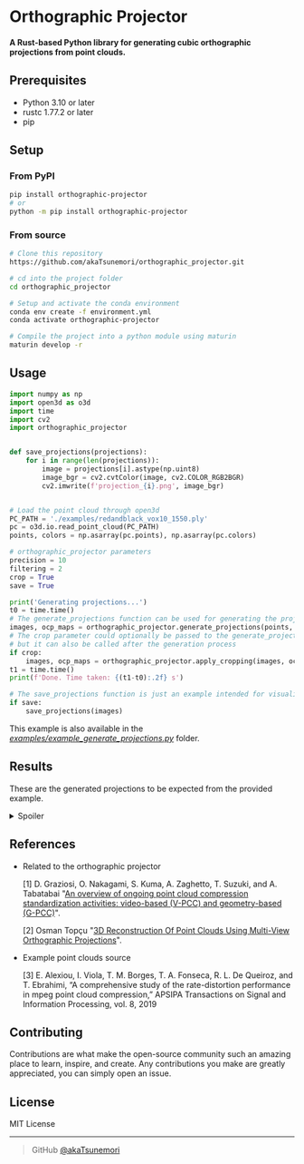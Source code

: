 # Orthographic Projector
#### A Rust-based Python library for generating cubic orthographic projections from point clouds.

## Prerequisites
- Python 3.10 or later
- rustc 1.77.2 or later
- pip

## Setup
### From PyPI
```bash
pip install orthographic-projector
# or
python -m pip install orthographic-projector
```

### From source
```bash
# Clone this repository
https://github.com/akaTsunemori/orthographic_projector.git

# cd into the project folder
cd orthographic_projector

# Setup and activate the conda environment
conda env create -f environment.yml
conda activate orthographic-projector

# Compile the project into a python module using maturin
maturin develop -r
```

## Usage
```python
import numpy as np
import open3d as o3d
import time
import cv2
import orthographic_projector


def save_projections(projections):
    for i in range(len(projections)):
        image = projections[i].astype(np.uint8)
        image_bgr = cv2.cvtColor(image, cv2.COLOR_RGB2BGR)
        cv2.imwrite(f'projection_{i}.png', image_bgr)


# Load the point cloud through open3d
PC_PATH = './examples/redandblack_vox10_1550.ply'
pc = o3d.io.read_point_cloud(PC_PATH)
points, colors = np.asarray(pc.points), np.asarray(pc.colors)

# orthographic_projector parameters
precision = 10
filtering = 2
crop = True
save = True

print('Generating projections...')
t0 = time.time()
# The generate_projections function can be used for generating the projections
images, ocp_maps = orthographic_projector.generate_projections(points, colors, precision, filtering)
# The crop parameter could optionally be passed to the generate_projections function,
# but it can also be called after the generation process
if crop:
    images, ocp_maps = orthographic_projector.apply_cropping(images, ocp_maps)
t1 = time.time()
print(f'Done. Time taken: {(t1-t0):.2f} s')

# The save_projections function is just an example intended for visualization of the results
if save:
    save_projections(images)
```

This example is also available in the *[examples/example_generate_projections.py](https://github.com/akaTsunemori/orthographic_projector/blob/main/examples/example_generate_projections.py)* folder.

## Results
These are the generated projections to be expected from the provided example.

<details>
    <summary>Spoiler</summary>
    <img src="https://i.imgur.com/cKTmA5s.png" alt="Projection 1">
    <img src="https://i.imgur.com/KbkAOOw.png" alt="Projection 2">
    <img src="https://i.imgur.com/79DYoLQ.png" alt="Projection 3">
    <img src="https://i.imgur.com/mNveRev.png" alt="Projection 4">
    <img src="https://i.imgur.com/lszqcn2.png" alt="Projection 5">
    <img src="https://i.imgur.com/LaEhUNb.png" alt="Projection 6">
</details>

## References
- Related to the orthographic projector

    [1] D. Graziosi, O. Nakagami, S. Kuma, A. Zaghetto, T. Suzuki, and A. Tabatabai "[An overview of ongoing point cloud compression standardization activities: video-based (V-PCC) and geometry-based (G-PCC)](https://www.cambridge.org/core/services/aop-cambridge-core/content/view/56FCAF660DD44348BCB1BCA9B5EC56CF/S2048770320000128a.pdf/an-overview-of-ongoing-point-cloud-compression-standardization-activities-video-based-v-pcc-and-geometry-based-g-pcc.pdf)".

    [2] Osman Topçu "[3D Reconstruction Of Point Clouds Using Multi-View Orthographic Projections](https://core.ac.uk/download/pdf/52940146.pdf)".

- Example point clouds source

    [3] E. Alexiou, I. Viola, T. M. Borges, T. A. Fonseca, R. L. De Queiroz, and T. Ebrahimi, “A comprehensive study of the rate-distortion performance in mpeg point cloud compression,” APSIPA Transactions on Signal and Information Processing, vol. 8, 2019

## Contributing
Contributions are what make the open-source community such an amazing place to learn, inspire, and create. Any contributions you make are greatly appreciated, you can simply open an issue.

## License
MIT License

---

> GitHub [@akaTsunemori](https://github.com/akaTsunemori)

